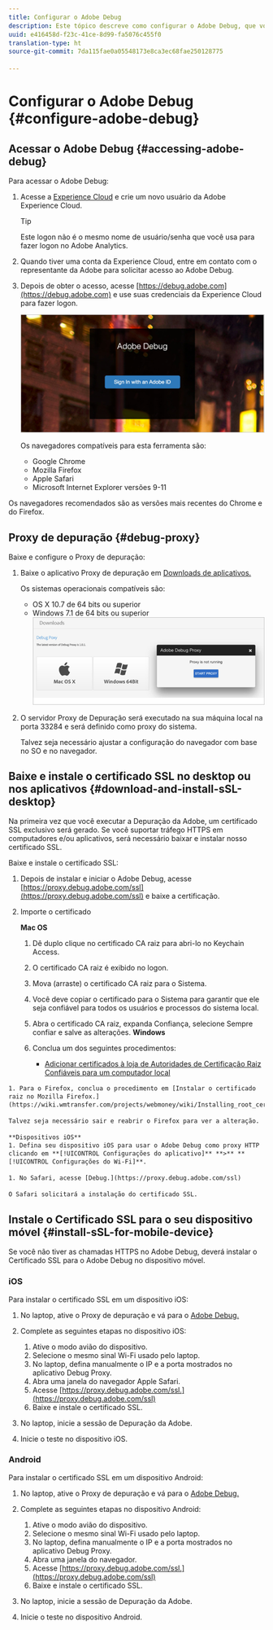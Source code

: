 ```yaml
---
title: Configurar o Adobe Debug
description: Este tópico descreve como configurar o Adobe Debug, que você pode usar para solucionar problemas de implementações do SDK do Media.
uuid: e416458d-f23c-41ce-8d99-fa5076c455f0
translation-type: ht
source-git-commit: 7da115fae0a05548173e8ca3ec68fae250128775

---
```



# Configurar o Adobe Debug {#configure-adobe-debug}

## Acessar o Adobe Debug {#accessing-adobe-debug}

Para acessar o Adobe Debug:

1. Acesse a [Experience Cloud](https://www.marketing.adobe.com) e crie um novo usuário da Adobe Experience Cloud.

   >[!TIP]
   >
   >Este logon não é o mesmo nome de usuário/senha que você usa para fazer logon no Adobe Analytics.

1. Quando tiver uma conta da Experience Cloud, entre em contato com o representante da Adobe para solicitar acesso ao Adobe Debug.
1. Depois de obter o acesso, acesse [https://debug.adobe.com](https://debug.adobe.com) e use suas credenciais da Experience Cloud para fazer logon.

   ![](assets/adobe-debug-login.png)

   Os navegadores compatíveis para esta ferramenta são:
   * Google Chrome
   * Mozilla Firefox
   * Apple Safari
   * Microsoft Internet Explorer versões 9-11

Os navegadores recomendados são as versões mais recentes do Chrome e do Firefox.

## Proxy de depuração {#debug-proxy}

Baixe e configure o Proxy de depuração:

1. Baixe o aplicativo Proxy de depuração em [Downloads de aplicativos.](https://debug.adobe.com/#/downloads)

   Os sistemas operacionais compatíveis são:
   * OS X 10.7 de 64 bits ou superior
   * Windows 7.1 de 64 bits ou superior
   ![](assets/debug-proxy-app.png)

1. O servidor Proxy de Depuração será executado na sua máquina local na porta 33284 e será definido como proxy do sistema.

   Talvez seja necessário ajustar a configuração do navegador com base no SO e no navegador.

## Baixe e instale o certificado SSL no desktop ou nos aplicativos {#download-and-install-sSL-desktop}

Na primeira vez que você executar a Depuração da Adobe, um certificado SSL exclusivo será gerado. Se você suportar tráfego HTTPS em computadores e/ou aplicativos, será necessário baixar e instalar nosso certificado SSL.

Baixe e instale o certificado SSL:

1. Depois de instalar e iniciar o Adobe Debug, acesse [https://proxy.debug.adobe.com/ssl](https://proxy.debug.adobe.com/ssl) e baixe a certificação.
1. Importe o certificado

   **Mac OS**
   1. Dê duplo clique no certificado CA raiz para abri-lo no Keychain Access.
   1. O certificado CA raiz é exibido no logon.
   1. Mova (arraste) o certificado CA raiz para o Sistema.
   1. Você deve copiar o certificado para o Sistema para garantir que ele seja confiável para todos os usuários e processos do sistema local.
   1. Abra o certificado CA raiz, expanda Confiança, selecione Sempre confiar e salve as alterações.
   **Windows**
   1. Conclua um dos seguintes procedimentos:

      * [Adicionar certificados à loja de Autoridades de Certificação Raiz Confiáveis para um computador local](https://technet.microsoft.com/pt-br/library/cc754841.aspx#BKMK_addlocal)
<!--        * [How To Import a Trusted Root Certification Authority In Windows 7/Vista/XP](https://www.sqlservermart.com/HowTo/Windows_Import_Certificate.aspx) You might need to quit and reopen your browser to see the change.
-->

    1. Para o Firefox, conclua o procedimento em [Instalar o certificado raiz no Mozilla Firefox.](https://wiki.wmtransfer.com/projects/webmoney/wiki/Installing_root_certificate_in_Mozilla_Firefox)
    
    Talvez seja necessário sair e reabrir o Firefox para ver a alteração.
    
    **Dispositivos iOS**
    1. Defina seu dispositivo iOS para usar o Adobe Debug como proxy HTTP clicando em **[!UICONTROL Configurações do aplicativo]** **>** **[!UICONTROL Configurações do Wi-Fi]**.
    
    1. No Safari, acesse [Debug.](https://proxy.debug.adobe.com/ssl)
    
    O Safari solicitará a instalação do certificado SSL.

## Instale o Certificado SSL para o seu dispositivo móvel {#install-sSL-for-mobile-device}

Se você não tiver as chamadas HTTPS no Adobe Debug, deverá instalar o Certificado SSL para o Adobe Debug no dispositivo móvel.

### iOS

Para instalar o certificado SSL em um dispositivo iOS:

1. No laptop, ative o Proxy de depuração e vá para o [Adobe Debug.](https://debug.adobe.com)
1. Complete as seguintes etapas no dispositivo iOS:
   1. Ative o modo avião do dispositivo.
   1. Selecione o mesmo sinal Wi-Fi usado pelo laptop.
   1. No laptop, defina manualmente o IP e a porta mostrados no aplicativo Debug Proxy.
   1. Abra uma janela do navegador Apple Safari.
   1. Acesse [https://proxy.debug.adobe.com/ssl.](https://proxy.debug.adobe.com/ssl)
   1. Baixe e instale o certificado SSL.

1. No laptop, inicie a sessão de Depuração da Adobe.
1. Inicie o teste no dispositivo iOS.

### Android

Para instalar o certificado SSL em um dispositivo Android:

1. No laptop, ative o Proxy de depuração e vá para o [Adobe Debug.](https://debug.adobe.com)
1. Complete as seguintes etapas no dispositivo Android:
   1. Ative o modo avião do dispositivo.
   1. Selecione o mesmo sinal Wi-Fi usado pelo laptop.
   1. No laptop, defina manualmente o IP e a porta mostrados no aplicativo Debug Proxy.
   1. Abra uma janela do navegador.
   1. Acesse [https://proxy.debug.adobe.com/ssl.](https://proxy.debug.adobe.com/ssl)
   1. Baixe e instale o certificado SSL.

1. No laptop, inicie a sessão de Depuração da Adobe.
1. Inicie o teste no dispositivo Android.

